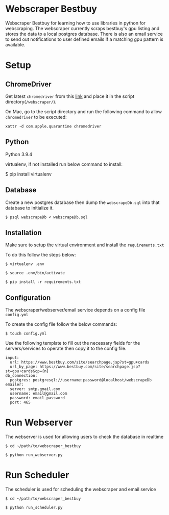 # Webscraper Bestbuy

Webscraper Bestbuy for learning how to use libraries in python for webscraping. The webscraper currently scraps bestbuy's gpu listing and stores the data to a local postgres database. There is also an email service to send out notifications to user defined emails if a matching gpu pattern is available.

# Setup

## ChromeDriver

Get latest `chromedriver` from this [link](https://chromedriver.chromium.org/downloads) and place it in the script directory(`/webscraper/`).

On Mac, go to the script directory and run the following command to allow `chromedriver` to be executed:

`xattr -d com.apple.quarantine chromedriver`

## Python

Python 3.9.4

virtualenv, if not installed run below command to install:

$ pip install virtualenv

## Database

Create a new postgres database then dump the `webscrapeDb.sql` into that database to initialize it.

`$ psql webscrapeDb < webscrapeDb.sql`

## Installation

Make sure to setup the virtual environment and install the `requirements.txt`

To do this follow the steps below:

`$ virtualenv .env`

`$ source .env/bin/activate`

`$ pip install -r requirements.txt`

## Configuration

The webscraper/webserver/email service depends on a config file `config.yml`

To create the config file follow the below commands:

`$ touch config.yml`

Use the following template to fill out the necessary fields for the servers/services to operate then copy it to the config file.

```
input:
  url: https://www.bestbuy.com/site/searchpage.jsp?st=gpu+cards
  url_by_page: https://www.bestbuy.com/site/searchpage.jsp?st=gpu+cards&cp={n}
db_connection:
  postgres: postgresql://username:password@localhost/webscrapeDb
emailer:
  server: smtp.gmail.com
  username: email@gmail.com
  password: email_password
  port: 465
```

# Run Webserver

The webserver is used for allowing users to check the database in realtime

`$ cd ~/path/to/webscraper_bestbuy`

`$ python run_webserver.py`

# Run Scheduler

The scheduler is used for scheduling the webscraper and email service

`$ cd ~/path/to/webscraper_bestbuy`

`$ python run_scheduler.py`

